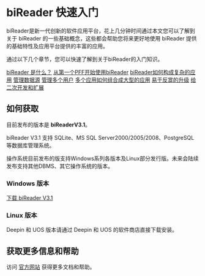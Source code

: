 ﻿# biReader 快速入门

biReader是新一代创新的软件应用平台，花上几分钟时间通过本文您可以了解到关于 biReader 的一些基础概念，这些都会帮助您将来更好地使用 biReader 提供的基础特性及应用平台提供的丰富的应用。

通过以下几个章节，您可以快速了解到关于biReader的入门知识。

[biReader 是什么？](/bireader_quickstart/basic)
[从第一个PFF开始使用biReader](/bireader_quickstart/pff)
[biReader如何构成复杂的应用](/bireader_quickstart/pfp)
[管理数据源](/bireader_quickstart/database)
[管理多个用户](/bireader_quickstart/usersystem)
[多个应用如何组合成大型的应用](/bireader_quickstart/apps)
[易于反牚的升级](/bireader_quickstart/upgrade)
[给二次开发和扩展](/bireader_quickstart/dev)


## 如何获取

目前发布的版本是 **biReaderV3.1**。

biReader V3.1 支持 SQLite、MS SQL Server2000/2005/2008、PostgreSQL 等数据库管理系统。

操作系统目前发布的版支持Windows系列各版本及Linux部分发行版。未来会陆续发布支持其他DBMS、其它操作系统的版本。

### Windows 版本

[下载 biReader V3.1](https://www.bilive.com/site_media/media/setup/Setup_bireader_V3.1.msi)

### Linux 版本

Deepin 和 UOS 版本请通过 Deepin 和 UOS 的软件商店直接下载安装。

## 获取更多信息和帮助

访问 [官方网站](https://www.bilive.com) 获得更多文档和帮助。

